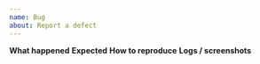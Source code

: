 ```yaml
---
name: Bug
about: Report a defect
---
```

**What happened**
**Expected**
**How to reproduce**
**Logs / screenshots**
